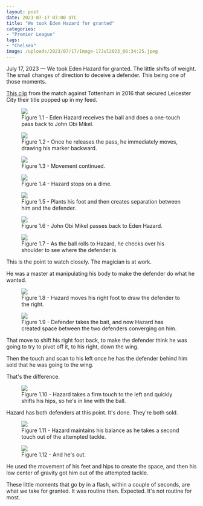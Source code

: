 ```yaml
---
layout: post
date: 2023-07-17 07:00 UTC
title: "We took Eden Hazard for granted"
categories:
- "Premier League"
tags:
- "Chelsea"
image: /uploads/2023/07/17/Image-17Jul2023_06:34:25.jpeg
---
```


July 17, 2023 — We took Eden Hazard for granted. The little shifts of weight. The small changes of direction to deceive a defender. This being one of those moments. 

<!---more--->

[This clip](https://youtu.be/kEND8ibB7t4) from the match against Tottenham in 2016 that secured Leicester City their title popped up in my feed.

<figure>
    <img src="https://i.imgur.com/v6ydyaR.jpg">
    <figcaption>Figure 1.1 - Eden Hazard receives the ball and does a one-touch pass back to John Obi Mikel.</figcaption>
</figure> 

<figure>
    <img src="https://i.imgur.com/dC5o9T9.jpg">
    <figcaption>Figure 1.2 - Once he releases the pass, he immediately moves, drawing his marker backward.</figcaption>
</figure> 

<figure>
    <img src="https://i.imgur.com/jgwlJpP.jpg">
    <figcaption>Figure 1.3 - Movement continued.</figcaption>
</figure> 

<figure>
    <img src="https://i.imgur.com/oExv82V.jpg">
    <figcaption>Figure 1.4 - Hazard stops on a dime.</figcaption>
</figure> 

<figure>
    <img src="https://i.imgur.com/krA3ytZ.jpg">
    <figcaption>Figure 1.5 - Plants his foot and then creates separation between him and the defender.</figcaption>
</figure> 

<figure>
    <img src="https://i.imgur.com/tVUxECR.jpg">
    <figcaption>Figure 1.6 - John Obi Mikel passes back to Eden Hazard.</figcaption>
</figure> 

<figure>
    <img src="https://i.imgur.com/7RDP36h.jpg">
    <figcaption>Figure 1.7 - As the ball rolls to Hazard, he checks over his shoulder to see where the defender is.</figcaption>
</figure> 

This is the point to watch closely. The magician is at work. 

He was a master at manipulating his body to make the defender do what he wanted. 

<figure>
    <img src="https://i.imgur.com/zXh0dKb.jpg">
    <figcaption>Figure 1.8 - Hazard moves his right foot to draw the defender to the right.</figcaption>
</figure> 

<figure>
    <img src="https://i.imgur.com/gFkokmP.jpg">
    <figcaption>Figure 1.9 - Defender takes the bait, and now Hazard has created space between the two defenders converging on him.</figcaption>
</figure> 

That move to shift his right foot back, to make the defender think he was going to try to pivot off it, to his right, down the wing. 

Then the touch and scan to his left once he has the defender behind him sold that he was going to the wing. 

That's the difference. 

<figure>
    <img src="https://i.imgur.com/YoxCPdS.jpg">
    <figcaption>Figure 1.10 - Hazard takes a firm touch to the left and quickly shifts his hips, so he's in line with the ball.</figcaption>
</figure> 

Hazard has both defenders at this point. It's done. They're both sold. 

<figure>
    <img src="https://i.imgur.com/oujuluQ.jpg">
    <figcaption>Figure 1.11 - Hazard maintains his balance as he takes a second touch out of the attempted tackle.</figcaption>
</figure> 

<figure>
    <img src="https://i.imgur.com/gtFxxID.jpg">
    <figcaption>Figure 1.12 - And he's out.</figcaption>
</figure> 

He used the movement of his feet and hips to create the space, and then his low center of gravity got him out of the attempted tackle. 

These little moments that go by in a flash, within a couple of seconds, are what we take for granted. It was routine then. Expected. It's not routine for most. 
